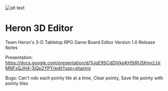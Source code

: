 ![alt text]([http://url/to/img.png](https://github.com/AugustanaCSC305Fall22/HeronRepo/blob/main/GameBoardEditor/src/main/resources/heron/gameboardeditor/Icons/logo.png))
# Heron 3D Editor
Team Heron's 3-D Tabletop RPG Game Board Editor
Version 1.0 Release Notes

Presentation: https://docs.google.com/presentation/d/1lJqE9SCdDlVkpKH5tRUSKmcLUrMNFxQJH4-3iQp2YPY/edit?usp=sharing

Bugs: Can't ndo each pointy tile at a time,
      Clear pointy,
      Save file pointy with pointy tiles
